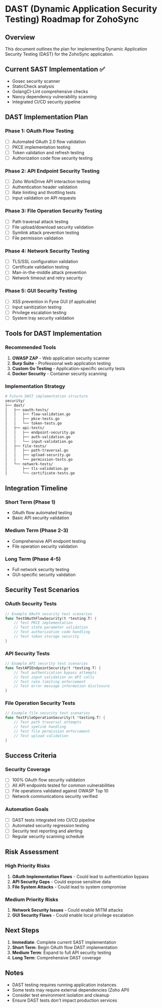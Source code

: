 # DAST (Dynamic Application Security Testing) Roadmap for ZohoSync

## Overview
This document outlines the plan for implementing Dynamic Application Security Testing (DAST) for the ZohoSync application.

## Current SAST Implementation ✅
- Gosec security scanner
- StaticCheck analysis  
- GolangCI-Lint comprehensive checks
- Nancy dependency vulnerability scanning
- Integrated CI/CD security pipeline

## DAST Implementation Plan

### Phase 1: OAuth Flow Testing
- [ ] Automated OAuth 2.0 flow validation
- [ ] PKCE implementation testing
- [ ] Token validation and refresh testing
- [ ] Authorization code flow security testing

### Phase 2: API Endpoint Security Testing
- [ ] Zoho WorkDrive API interaction testing
- [ ] Authentication header validation
- [ ] Rate limiting and throttling tests
- [ ] Input validation on API requests

### Phase 3: File Operation Security Testing
- [ ] Path traversal attack testing
- [ ] File upload/download security validation
- [ ] Symlink attack prevention testing
- [ ] File permission validation

### Phase 4: Network Security Testing
- [ ] TLS/SSL configuration validation
- [ ] Certificate validation testing
- [ ] Man-in-the-middle attack prevention
- [ ] Network timeout and retry security

### Phase 5: GUI Security Testing
- [ ] XSS prevention in Fyne GUI (if applicable)
- [ ] Input sanitization testing
- [ ] Privilege escalation testing
- [ ] System tray security validation

## Tools for DAST Implementation

### Recommended Tools
1. **OWASP ZAP** - Web application security scanner
2. **Burp Suite** - Professional web application testing
3. **Custom Go Testing** - Application-specific security tests
4. **Docker Security** - Container security scanning

### Implementation Strategy
```bash
# Future DAST implementation structure
security/
├── dast/
│   ├── oauth-tests/
│   │   ├── flow-validation.go
│   │   ├── pkce-tests.go
│   │   └── token-tests.go
│   ├── api-tests/
│   │   ├── endpoint-security.go
│   │   ├── auth-validation.go
│   │   └── input-validation.go
│   ├── file-tests/
│   │   ├── path-traversal.go
│   │   ├── upload-security.go
│   │   └── permission-tests.go
│   └── network-tests/
│       ├── tls-validation.go
│       └── certificate-tests.go
```

## Integration Timeline

### Short Term (Phase 1)
- OAuth flow automated testing
- Basic API security validation

### Medium Term (Phase 2-3)  
- Comprehensive API endpoint testing
- File operation security validation

### Long Term (Phase 4-5)
- Full network security testing
- GUI-specific security validation

## Security Test Scenarios

### OAuth Security Tests
```go
// Example OAuth security test scenarios
func TestOAuthFlowSecurity(t *testing.T) {
    // Test PKCE implementation
    // Test state parameter validation
    // Test authorization code handling
    // Test token storage security
}
```

### API Security Tests
```go
// Example API security test scenarios  
func TestAPIEndpointSecurity(t *testing.T) {
    // Test authentication bypass attempts
    // Test input validation on API calls
    // Test rate limiting enforcement
    // Test error message information disclosure
}
```

### File Operation Security Tests
```go
// Example file security test scenarios
func TestFileOperationSecurity(t *testing.T) {
    // Test path traversal attempts
    // Test symlink handling
    // Test file permission enforcement
    // Test upload validation
}
```

## Success Criteria

### Security Coverage
- [ ] 100% OAuth flow security validation
- [ ] All API endpoints tested for common vulnerabilities
- [ ] File operations validated against OWASP Top 10
- [ ] Network communications security verified

### Automation Goals
- [ ] DAST tests integrated into CI/CD pipeline
- [ ] Automated security regression testing
- [ ] Security test reporting and alerting
- [ ] Regular security scanning schedule

## Risk Assessment

### High Priority Risks
1. **OAuth Implementation Flaws** - Could lead to authentication bypass
2. **API Security Gaps** - Could expose sensitive data
3. **File System Attacks** - Could lead to system compromise

### Medium Priority Risks
1. **Network Security Issues** - Could enable MITM attacks
2. **GUI Security Flaws** - Could enable local privilege escalation

## Next Steps

1. **Immediate**: Complete current SAST implementation
2. **Short Term**: Begin OAuth flow DAST implementation
3. **Medium Term**: Expand to full API security testing
4. **Long Term**: Comprehensive DAST coverage

## Notes

- DAST testing requires running application instances
- Some tests may require external dependencies (Zoho API)
- Consider test environment isolation and cleanup
- Ensure DAST tests don't impact production services